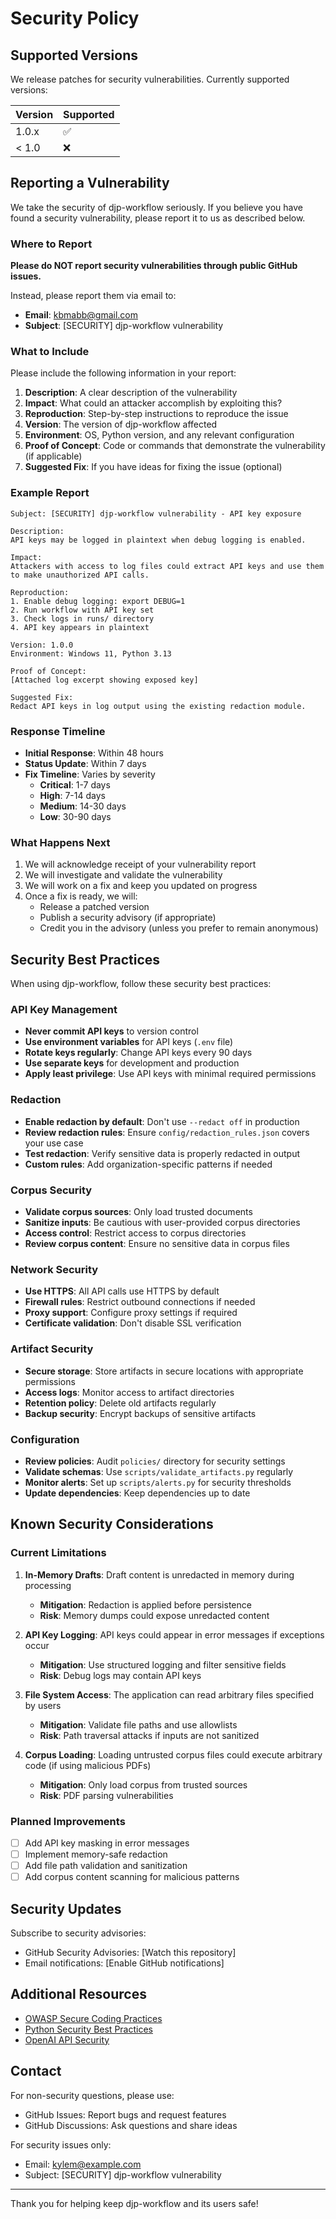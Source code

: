 # Security Policy

## Supported Versions

We release patches for security vulnerabilities. Currently supported versions:

| Version | Supported          |
| ------- | ------------------ |
| 1.0.x   | :white_check_mark: |
| < 1.0   | :x:                |

## Reporting a Vulnerability

We take the security of djp-workflow seriously. If you believe you have found a security vulnerability, please report it to us as described below.

### Where to Report

**Please do NOT report security vulnerabilities through public GitHub issues.**

Instead, please report them via email to:

- **Email**: kbmabb@gmail.com
- **Subject**: [SECURITY] djp-workflow vulnerability

### What to Include

Please include the following information in your report:

1. **Description**: A clear description of the vulnerability
2. **Impact**: What could an attacker accomplish by exploiting this?
3. **Reproduction**: Step-by-step instructions to reproduce the issue
4. **Version**: The version of djp-workflow affected
5. **Environment**: OS, Python version, and any relevant configuration
6. **Proof of Concept**: Code or commands that demonstrate the vulnerability (if applicable)
7. **Suggested Fix**: If you have ideas for fixing the issue (optional)

### Example Report

```
Subject: [SECURITY] djp-workflow vulnerability - API key exposure

Description:
API keys may be logged in plaintext when debug logging is enabled.

Impact:
Attackers with access to log files could extract API keys and use them
to make unauthorized API calls.

Reproduction:
1. Enable debug logging: export DEBUG=1
2. Run workflow with API key set
3. Check logs in runs/ directory
4. API key appears in plaintext

Version: 1.0.0
Environment: Windows 11, Python 3.13

Proof of Concept:
[Attached log excerpt showing exposed key]

Suggested Fix:
Redact API keys in log output using the existing redaction module.
```

### Response Timeline

- **Initial Response**: Within 48 hours
- **Status Update**: Within 7 days
- **Fix Timeline**: Varies by severity
  - **Critical**: 1-7 days
  - **High**: 7-14 days
  - **Medium**: 14-30 days
  - **Low**: 30-90 days

### What Happens Next

1. We will acknowledge receipt of your vulnerability report
2. We will investigate and validate the vulnerability
3. We will work on a fix and keep you updated on progress
4. Once a fix is ready, we will:
   - Release a patched version
   - Publish a security advisory (if appropriate)
   - Credit you in the advisory (unless you prefer to remain anonymous)

## Security Best Practices

When using djp-workflow, follow these security best practices:

### API Key Management

- **Never commit API keys** to version control
- **Use environment variables** for API keys (`.env` file)
- **Rotate keys regularly**: Change API keys every 90 days
- **Use separate keys** for development and production
- **Apply least privilege**: Use API keys with minimal required permissions

### Redaction

- **Enable redaction by default**: Don't use `--redact off` in production
- **Review redaction rules**: Ensure `config/redaction_rules.json` covers your use case
- **Test redaction**: Verify sensitive data is properly redacted in output
- **Custom rules**: Add organization-specific patterns if needed

### Corpus Security

- **Validate corpus sources**: Only load trusted documents
- **Sanitize inputs**: Be cautious with user-provided corpus directories
- **Access control**: Restrict access to corpus directories
- **Review corpus content**: Ensure no sensitive data in corpus files

### Network Security

- **Use HTTPS**: All API calls use HTTPS by default
- **Firewall rules**: Restrict outbound connections if needed
- **Proxy support**: Configure proxy settings if required
- **Certificate validation**: Don't disable SSL verification

### Artifact Security

- **Secure storage**: Store artifacts in secure locations with appropriate permissions
- **Access logs**: Monitor access to artifact directories
- **Retention policy**: Delete old artifacts regularly
- **Backup security**: Encrypt backups of sensitive artifacts

### Configuration

- **Review policies**: Audit `policies/` directory for security settings
- **Validate schemas**: Use `scripts/validate_artifacts.py` regularly
- **Monitor alerts**: Set up `scripts/alerts.py` for security thresholds
- **Update dependencies**: Keep dependencies up to date

## Known Security Considerations

### Current Limitations

1. **In-Memory Drafts**: Draft content is unredacted in memory during processing
   - **Mitigation**: Redaction is applied before persistence
   - **Risk**: Memory dumps could expose unredacted content

2. **API Key Logging**: API keys could appear in error messages if exceptions occur
   - **Mitigation**: Use structured logging and filter sensitive fields
   - **Risk**: Debug logs may contain API keys

3. **File System Access**: The application can read arbitrary files specified by users
   - **Mitigation**: Validate file paths and use allowlists
   - **Risk**: Path traversal attacks if inputs are not sanitized

4. **Corpus Loading**: Loading untrusted corpus files could execute arbitrary code (if using malicious PDFs)
   - **Mitigation**: Only load corpus from trusted sources
   - **Risk**: PDF parsing vulnerabilities

### Planned Improvements

- [ ] Add API key masking in error messages
- [ ] Implement memory-safe redaction
- [ ] Add file path validation and sanitization
- [ ] Add corpus content scanning for malicious patterns

## Security Updates

Subscribe to security advisories:
- GitHub Security Advisories: [Watch this repository]
- Email notifications: [Enable GitHub notifications]

## Additional Resources

- [OWASP Secure Coding Practices](https://owasp.org/www-project-secure-coding-practices-quick-reference-guide/)
- [Python Security Best Practices](https://python.readthedocs.io/en/latest/library/security_warnings.html)
- [OpenAI API Security](https://platform.openai.com/docs/guides/safety-best-practices)

## Contact

For non-security questions, please use:
- GitHub Issues: Report bugs and request features
- GitHub Discussions: Ask questions and share ideas

For security issues only:
- Email: kylem@example.com
- Subject: [SECURITY] djp-workflow vulnerability

---

Thank you for helping keep djp-workflow and its users safe!
